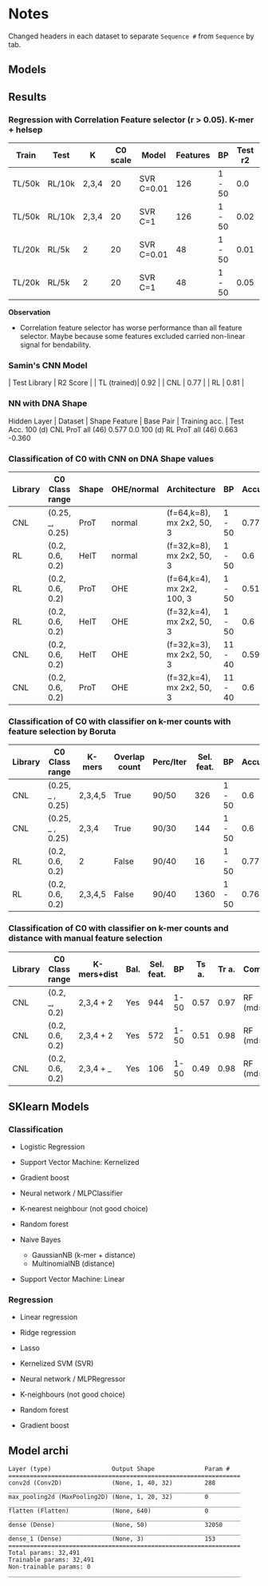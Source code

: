# Notes

Changed headers in each dataset to separate `Sequence #` from `Sequence` by tab.

## Models

## Results

### Regression with Correlation Feature selector (r > 0.05). K-mer + helsep

| Train  | Test   | K     | C0 scale | Model      | Features | BP     | Test r2 | Train r2 |
| ------ | ------ | ----- | -------- | ---------- | -------- | ------ | ------- | -------- |
| TL/50k | RL/10k | 2,3,4 | 20       | SVR C=0.01 | 126      | 1 - 50 | 0.0     | 0.28     |
| TL/50k | RL/10k | 2,3,4 | 20       | SVR C=1    | 126      | 1 - 50 | 0.02    | 0.43     |
| TL/20k | RL/5k  | 2     | 20       | SVR C=0.01 | 48       | 1 - 50 | 0.01    | 0.22     |
| TL/20k | RL/5k  | 2     | 20       | SVR C=1    | 48       | 1 - 50 | 0.05    | 0.36     |

**Observation**
- Correlation feature selector has worse performance than all feature selector. Maybe because some features excluded carried non-linear signal for bendability. 

### Samin's CNN Model

| Test Library | R2 Score |
| TL (trained)| 0.92 |
| CNL | 0.77 |
| RL | 0.81 |

### NN with DNA Shape

Hidden Layer | Dataset | Shape Feature | Base Pair | Training acc. | Test Acc.
100 (d) CNL ProT all (46) 0.577 0.0
100 (d) RL ProT all (46) 0.663 -0.360

### Classification of C0 with CNN on DNA Shape values

| Library | C0 Class range   | Shape | OHE/normal | Architecture               | BP      | Accuracy |
| ------- | ---------------- | ----- | ---------- | -------------------------- | ------- | -------- |
| CNL     | (0.25, \_, 0.25) | ProT  | normal     | (f=64,k=8), mx 2x2, 50, 3  | 1 - 50  | 0.77     |
| RL      | (0.2, 0.6, 0.2)  | HelT  | normal     | (f=32,k=8), mx 2x2, 50, 3  | 1 - 50  | 0.6      |
| RL      | (0.2, 0.6, 0.2)  | ProT  | OHE        | (f=64,k=4), mx 2x2, 100, 3 | 1 - 50  | 0.51     |
| RL      | (0.2, 0.6, 0.2)  | HelT  | OHE        | (f=32,k=4), mx 2x2, 50, 3  | 1 - 50  | 0.6      |
| CNL     | (0.2, 0.6, 0.2)  | HelT  | OHE        | (f=32,k=3), mx 2x2, 50, 3  | 11 - 40 | 0.59     |
| CNL     | (0.2, 0.6, 0.2)  | ProT  | OHE        | (f=32,k=4), mx 2x2, 50, 3  | 11 - 40 | 0.6      |

### Classification of C0 with classifier on k-mer counts with feature selection by Boruta

| Library | C0 Class range    | K-mers  | Overlap count | Perc/Iter | Sel. feat. | BP     | Accuracy |
| ------- | ----------------- | ------- | ------------- | --------- | ---------- | ------ | -------- |
| CNL     | (0.25, \_ , 0.25) | 2,3,4,5 | True          | 90/50     | 326        | 1 - 50 | 0.6      |
| CNL     | (0.25, \_ , 0.25) | 2,3,4   | True          | 90/30     | 144        | 1 - 50 | 0.6      |
| RL      | (0.2, 0.6, 0.2)   | 2       | False         | 90/40     | 16         | 1 - 50 | 0.77     |
| RL      | (0.2, 0.6, 0.2)   | 2,3,4,5 | False         | 90/40     | 1360       | 1 - 50 | 0.76     |

### Classification of C0 with classifier on k-mer counts and distance with manual feature selection

| Library | C0 Class range  | K-mers+dist | Bal. | Sel. feat. | BP   | Ts a. | Tr a. | Comment     |
| ------- | --------------- | ----------- | ---- | ---------- | ---- | ----- | ----- | ----------- |
| CNL     | (0.2, \_, 0.2)  | 2,3,4 + 2   | Yes  | 944        | 1-50 | 0.57  | 0.97  | RF (md=32)  |
| CNL     | (0.2, 0.6, 0.2) | 2,3,4 + 2   | Yes  | 572        | 1-50 | 0.51  | 0.98  | RF (md=inf) |
| CNL     | (0.2, 0.6, 0.2) | 2,3,4 + \_  | Yes  | 106        | 1-50 | 0.49  | 0.98  | RF (md=inf) |

## SKlearn Models

### Classification

- Logistic Regression
- Support Vector Machine: Kernelized
- Gradient boost
- Neural network / MLPClassifier
- K-nearest neighbour (not good choice)

- Random forest
- Naive Bayes
  - GaussianNB (k-mer + distance)
  - MultinomialNB (distance)
- Support Vector Machine: Linear

### Regression

- Linear regression
- Ridge regression
- Lasso
- Kernelized SVM (SVR)
- Neural network / MLPRegressor

- K-neighbours (not good choice)
- Random forest
- Gradient boost

## Model archi

```
Layer (type)                 Output Shape              Param #
=================================================================
conv2d (Conv2D)              (None, 1, 40, 32)         288
_________________________________________________________________
max_pooling2d (MaxPooling2D) (None, 1, 20, 32)         0
_________________________________________________________________
flatten (Flatten)            (None, 640)               0
_________________________________________________________________
dense (Dense)                (None, 50)                32050
_________________________________________________________________
dense_1 (Dense)              (None, 3)                 153
=================================================================
Total params: 32,491
Trainable params: 32,491
Non-trainable params: 0
_________________________________________________________________
```
